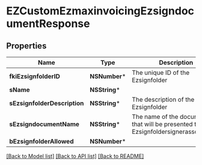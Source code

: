 # EZCustomEzmaxinvoicingEzsigndocumentResponse

## Properties
Name | Type | Description | Notes
------------ | ------------- | ------------- | -------------
**fkiEzsignfolderID** | **NSNumber*** | The unique ID of the Ezsignfolder | 
**sName** | **NSString*** |  | 
**sEzsignfolderDescription** | **NSString*** | The description of the Ezsignfolder | 
**sEzsigndocumentName** | **NSString*** | The name of the document that will be presented to Ezsignfoldersignerassociations | 
**bEzsignfolderAllowed** | **NSNumber*** |  | 

[[Back to Model list]](../README.md#documentation-for-models) [[Back to API list]](../README.md#documentation-for-api-endpoints) [[Back to README]](../README.md)


